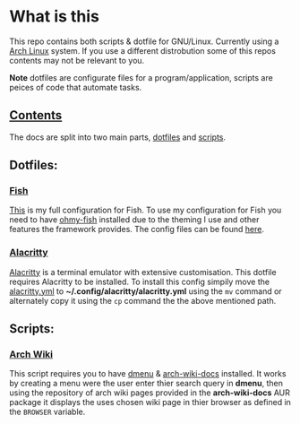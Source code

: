 # What is this
This repo contains both scripts & dotfile for GNU/Linux. Currently using a <u>[Arch Linux](archlinux.org)</u> system. If you use a different distrobution some of this repos contents may not be relevant to you.

__Note__ dotfiles are configurate files for a program/application, scripts are peices of code that automate tasks.

## [Contents](#contents)
The docs are split into two main parts, [dotfiles](#dotfiles) and [scripts](#scripts).  

## Dotfiles:

### [Fish](https://fishshell.com/)

[This](~/dotfiles/config/fish) is my full configuration for Fish. To use my configuration for Fish you need to have <u>[ohmy-fish](https://github.com/oh-my-fish/oh-my-fish)</u> installed due to the theming I use and other features the framework provides. The config files can be found [here](~/dotfiles/config/fish).

### [Alacritty](alacritty.org)

[Alacritty](alacritty) is a terminal emulator with extensive customisation. This dotfile requires Alacritty to be installed. To install this config simpily move the [alacritty.yml](dotfiles/alacritty.yml) to __~/.config/alacritty/alacritty.yml__ using the `mv` command or alternately copy it using the `cp` command the the above mentioned path.

## Scripts:

### [Arch Wiki](scripts/arch_wiki.sh)

This script requires you to have <u>[dmenu](https://wiki.archlinux.org/title/Dmenu)</u> & <u>[arch-wiki-docs](https://archlinux.org/packages/community/any/arch-wiki-docs/)</u> installed. It works by creating a menu were the user enter thier search query in __dmenu__, then using the repository of arch wiki pages provided in the __arch-wiki-docs__ AUR package it displays the uses chosen wiki page in thier browser as defined in the `BROWSER` variable.